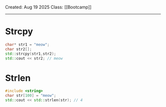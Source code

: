Created: Aug 19 2025
Class: [[Bootcamp]] 
- - -
# Strcpy
```cpp
char* str1 = "meow";
char str2[];
std::strcpy(str1,str2);
std::cout << str2; // meow 
```
# Strlen
```cpp
#include <string>
char str[100] = "meow";
std::cout << std::strlen(str); // 4
```